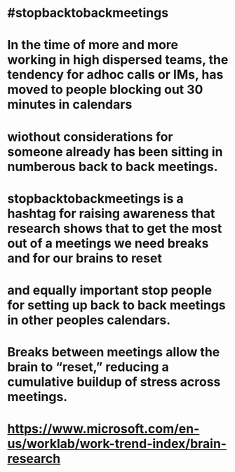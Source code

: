 # #stopbacktobackmeetings

# In the time of more and more working in high dispersed teams, the tendency for adhoc calls or IMs, has moved to people blocking out 30 minutes in calendars
# wiothout considerations for someone already has been sitting in numberous back to back meetings.

# stopbacktobackmeetings is a hashtag for raising awareness that research shows that to get the most out of a meetings we need breaks and for our brains to reset
# and equally important stop people for setting up back to back meetings in other peoples calendars.

# Breaks between meetings allow the brain to “reset,” reducing a cumulative buildup of stress across meetings.

# https://www.microsoft.com/en-us/worklab/work-trend-index/brain-research
